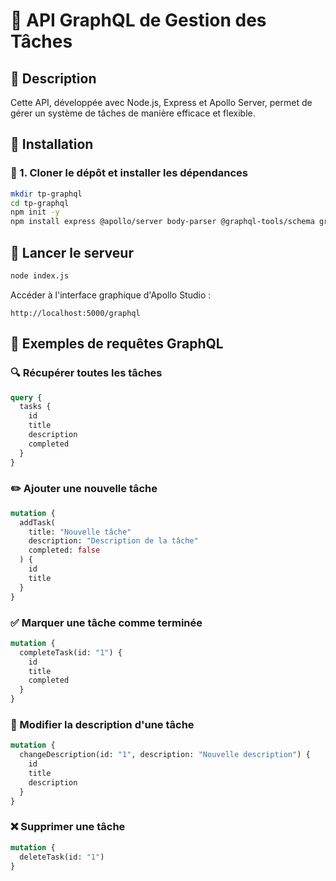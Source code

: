 # 📌 API GraphQL de Gestion des Tâches

## 📖 Description

Cette API, développée avec Node.js, Express et Apollo Server, permet de gérer un système de tâches de manière efficace et flexible.

## 🚀 Installation

### 📂 1. Cloner le dépôt et installer les dépendances

```sh
mkdir tp-graphql
cd tp-graphql
npm init -y
npm install express @apollo/server body-parser @graphql-tools/schema graphql
```

## 🎯 Lancer le serveur

```sh
node index.js
```

Accéder à l'interface graphique d'Apollo Studio :

```
http://localhost:5000/graphql
```

## 📡 Exemples de requêtes GraphQL

### 🔍 Récupérer toutes les tâches

```graphql
query {
  tasks {
    id
    title
    description
    completed
  }
}
```

### ✏️ Ajouter une nouvelle tâche

```graphql
mutation {
  addTask(
    title: "Nouvelle tâche"
    description: "Description de la tâche"
    completed: false
  ) {
    id
    title
  }
}
```

### ✅ Marquer une tâche comme terminée

```graphql
mutation {
  completeTask(id: "1") {
    id
    title
    completed
  }
}
```

### 🔄 Modifier la description d'une tâche

```graphql
mutation {
  changeDescription(id: "1", description: "Nouvelle description") {
    id
    title
    description
  }
}
```

### ❌ Supprimer une tâche

```graphql
mutation {
  deleteTask(id: "1")
}
```
